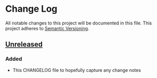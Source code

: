 # Change Log
All notable changes to this project will be documented in this file.
This project adheres to [Semantic Versioning](http://semver.org/).

## [Unreleased][unreleased]
### Added
- This CHANGELOG file to hopefully capture any change notes

[unreleased]: https://github.com/danielkrainas/restler-oauth2/compare/v0.1.0...HEAD

[unlicense]: https://github.com/danielkrainas/restler-oauth2/blob/master/UNLICENSE